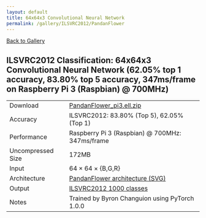 ```yaml
---
layout: default
title: 64x64x3 Convolutional Neural Network
permalink: /gallery/ILSVRC2012/PandanFlower
---
```


[Back to Gallery](/ELL/gallery)

## ILSVRC2012 Classification: 64x64x3 Convolutional Neural Network (62.05% top 1 accuracy, 83.80% top 5 accuracy, 347ms/frame on Raspberry Pi 3 (Raspbian) @ 700MHz)

<table class="table table-striped table-bordered">
    <tr>
        <td> Download </td>
        <td colspan="3"> <a href="https://github.com/Microsoft/ELL-models/raw/master/models/ILSVRC2012/PandanFlower/PandanFlower_pi3.ell.zip">PandanFlower_pi3.ell.zip</a></td>
    </tr>
    <tr>
        <td> Accuracy </td>
        <td colspan="3"> ILSVRC2012: 83.80% (Top 5), 62.05% (Top 1) </td>
    </tr>
    <tr>
        <td> Performance </td>
        <td colspan="3"> Raspberry Pi 3 (Raspbian) @ 700MHz: 347ms/frame </td>
    </tr>
    <tr>
        <td> Uncompressed Size </td>
        <td colspan="3"> 172MB </td>
    </tr>
    <tr>
        <td> Input </td>
        <td colspan="3"> 64 &times; 64 &times; {B,G,R} </td>
    </tr>
    <tr>
        <td> Architecture </td>
        <td>
            <a href="https://github.com/Microsoft/ELL-models/raw/master/models/ILSVRC2012/PandanFlower/PandanFlower.cntk.svg?sanitize=true" target="_blank">PandanFlower architecture (SVG)</a>
        </td>
    </tr>
    <tr>
        <td> Output </td>
        <td colspan="3"> <a href="https://github.com/Microsoft/ELL-models/raw/master/models/ILSVRC2012/categories.txt">ILSVRC2012 1000 classes</a> </td>
    </tr>
    <tr>
        <td> Notes </td>
        <td colspan="3"> Trained by Byron Changuion using PyTorch 1.0.0 </td>
    </tr>
</table>

